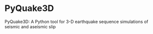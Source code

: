 # PyQuake3D
PyQuake3D: A Python tool for 3-D earthquake sequence simulations of seismic and aseismic slip

